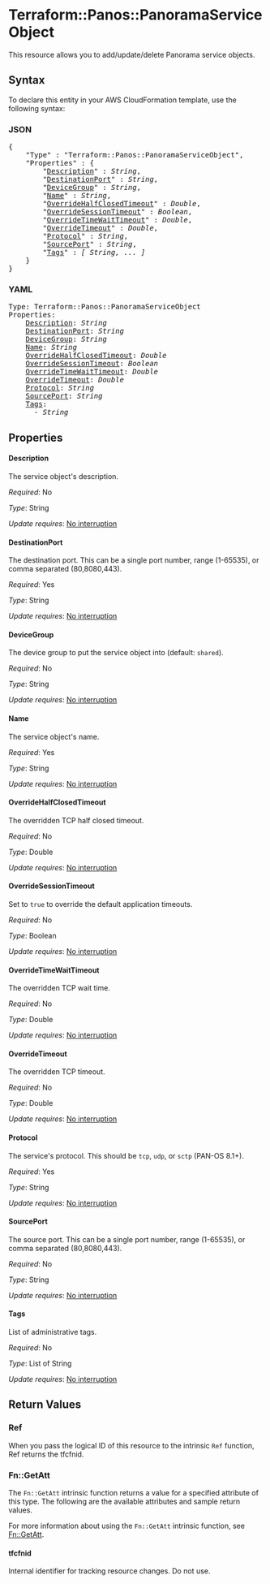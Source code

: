 # Terraform::Panos::PanoramaServiceObject

This resource allows you to add/update/delete Panorama service objects.

## Syntax

To declare this entity in your AWS CloudFormation template, use the following syntax:

### JSON

<pre>
{
    "Type" : "Terraform::Panos::PanoramaServiceObject",
    "Properties" : {
        "<a href="#description" title="Description">Description</a>" : <i>String</i>,
        "<a href="#destinationport" title="DestinationPort">DestinationPort</a>" : <i>String</i>,
        "<a href="#devicegroup" title="DeviceGroup">DeviceGroup</a>" : <i>String</i>,
        "<a href="#name" title="Name">Name</a>" : <i>String</i>,
        "<a href="#overridehalfclosedtimeout" title="OverrideHalfClosedTimeout">OverrideHalfClosedTimeout</a>" : <i>Double</i>,
        "<a href="#overridesessiontimeout" title="OverrideSessionTimeout">OverrideSessionTimeout</a>" : <i>Boolean</i>,
        "<a href="#overridetimewaittimeout" title="OverrideTimeWaitTimeout">OverrideTimeWaitTimeout</a>" : <i>Double</i>,
        "<a href="#overridetimeout" title="OverrideTimeout">OverrideTimeout</a>" : <i>Double</i>,
        "<a href="#protocol" title="Protocol">Protocol</a>" : <i>String</i>,
        "<a href="#sourceport" title="SourcePort">SourcePort</a>" : <i>String</i>,
        "<a href="#tags" title="Tags">Tags</a>" : <i>[ String, ... ]</i>
    }
}
</pre>

### YAML

<pre>
Type: Terraform::Panos::PanoramaServiceObject
Properties:
    <a href="#description" title="Description">Description</a>: <i>String</i>
    <a href="#destinationport" title="DestinationPort">DestinationPort</a>: <i>String</i>
    <a href="#devicegroup" title="DeviceGroup">DeviceGroup</a>: <i>String</i>
    <a href="#name" title="Name">Name</a>: <i>String</i>
    <a href="#overridehalfclosedtimeout" title="OverrideHalfClosedTimeout">OverrideHalfClosedTimeout</a>: <i>Double</i>
    <a href="#overridesessiontimeout" title="OverrideSessionTimeout">OverrideSessionTimeout</a>: <i>Boolean</i>
    <a href="#overridetimewaittimeout" title="OverrideTimeWaitTimeout">OverrideTimeWaitTimeout</a>: <i>Double</i>
    <a href="#overridetimeout" title="OverrideTimeout">OverrideTimeout</a>: <i>Double</i>
    <a href="#protocol" title="Protocol">Protocol</a>: <i>String</i>
    <a href="#sourceport" title="SourcePort">SourcePort</a>: <i>String</i>
    <a href="#tags" title="Tags">Tags</a>: <i>
      - String</i>
</pre>

## Properties

#### Description

The service object's description.

_Required_: No

_Type_: String

_Update requires_: [No interruption](https://docs.aws.amazon.com/AWSCloudFormation/latest/UserGuide/using-cfn-updating-stacks-update-behaviors.html#update-no-interrupt)

#### DestinationPort

The destination port.  This can be a single
port number, range (1-65535), or comma separated (80,8080,443).

_Required_: Yes

_Type_: String

_Update requires_: [No interruption](https://docs.aws.amazon.com/AWSCloudFormation/latest/UserGuide/using-cfn-updating-stacks-update-behaviors.html#update-no-interrupt)

#### DeviceGroup

The device group to put the service object into
(default: `shared`).

_Required_: No

_Type_: String

_Update requires_: [No interruption](https://docs.aws.amazon.com/AWSCloudFormation/latest/UserGuide/using-cfn-updating-stacks-update-behaviors.html#update-no-interrupt)

#### Name

The service object's name.

_Required_: Yes

_Type_: String

_Update requires_: [No interruption](https://docs.aws.amazon.com/AWSCloudFormation/latest/UserGuide/using-cfn-updating-stacks-update-behaviors.html#update-no-interrupt)

#### OverrideHalfClosedTimeout

The overridden
TCP half closed timeout.

_Required_: No

_Type_: Double

_Update requires_: [No interruption](https://docs.aws.amazon.com/AWSCloudFormation/latest/UserGuide/using-cfn-updating-stacks-update-behaviors.html#update-no-interrupt)

#### OverrideSessionTimeout

Set to `true` to
override the default application timeouts.

_Required_: No

_Type_: Boolean

_Update requires_: [No interruption](https://docs.aws.amazon.com/AWSCloudFormation/latest/UserGuide/using-cfn-updating-stacks-update-behaviors.html#update-no-interrupt)

#### OverrideTimeWaitTimeout

The overridden
TCP wait time.

_Required_: No

_Type_: Double

_Update requires_: [No interruption](https://docs.aws.amazon.com/AWSCloudFormation/latest/UserGuide/using-cfn-updating-stacks-update-behaviors.html#update-no-interrupt)

#### OverrideTimeout

The overridden TCP timeout.

_Required_: No

_Type_: Double

_Update requires_: [No interruption](https://docs.aws.amazon.com/AWSCloudFormation/latest/UserGuide/using-cfn-updating-stacks-update-behaviors.html#update-no-interrupt)

#### Protocol

The service's protocol.  This should be `tcp`,
`udp`, or `sctp` (PAN-OS 8.1+).

_Required_: Yes

_Type_: String

_Update requires_: [No interruption](https://docs.aws.amazon.com/AWSCloudFormation/latest/UserGuide/using-cfn-updating-stacks-update-behaviors.html#update-no-interrupt)

#### SourcePort

The source port.  This can be a single port
number, range (1-65535), or comma separated (80,8080,443).

_Required_: No

_Type_: String

_Update requires_: [No interruption](https://docs.aws.amazon.com/AWSCloudFormation/latest/UserGuide/using-cfn-updating-stacks-update-behaviors.html#update-no-interrupt)

#### Tags

List of administrative tags.

_Required_: No

_Type_: List of String

_Update requires_: [No interruption](https://docs.aws.amazon.com/AWSCloudFormation/latest/UserGuide/using-cfn-updating-stacks-update-behaviors.html#update-no-interrupt)

## Return Values

### Ref

When you pass the logical ID of this resource to the intrinsic `Ref` function, Ref returns the tfcfnid.

### Fn::GetAtt

The `Fn::GetAtt` intrinsic function returns a value for a specified attribute of this type. The following are the available attributes and sample return values.

For more information about using the `Fn::GetAtt` intrinsic function, see [Fn::GetAtt](https://docs.aws.amazon.com/AWSCloudFormation/latest/UserGuide/intrinsic-function-reference-getatt.html).

#### tfcfnid

Internal identifier for tracking resource changes. Do not use.

